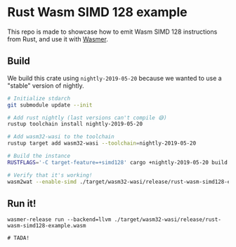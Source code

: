 # Rust Wasm SIMD 128 example

This repo is made to showcase how to emit Wasm SIMD 128 instructions from Rust, and use it with [Wasmer](https://github.com/wasmerio/wasmer).

## Build

We build this crate using `nightly-2019-05-20` because we wanted to use a "stable" version of nightly.

```bash
# Initialize stdarch
git submodule update --init
```


```bash
# Add rust nightly (last versions can't compile 😅)
rustup toolchain install nightly-2019-05-20

# Add wasm32-wasi to the toolchain
rustup target add wasm32-wasi --toolchain=nightly-2019-05-20

# Build the instance
RUSTFLAGS='-C target-feature=+simd128' cargo +nightly-2019-05-20 build --release --target=wasm32-wasi

# Verify that it's working!
wasm2wat --enable-simd ./target/wasm32-wasi/release/rust-wasm-simd128-example.wasm
```

## Run it!

```
wasmer-release run --backend=llvm ./target/wasm32-wasi/release/rust-wasm-simd128-example.wasm

# TADA!
```
